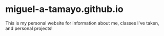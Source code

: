 # miguel-a-tamayo.github.io
This is my personal website for information about me, classes I've taken, and personal projects!
